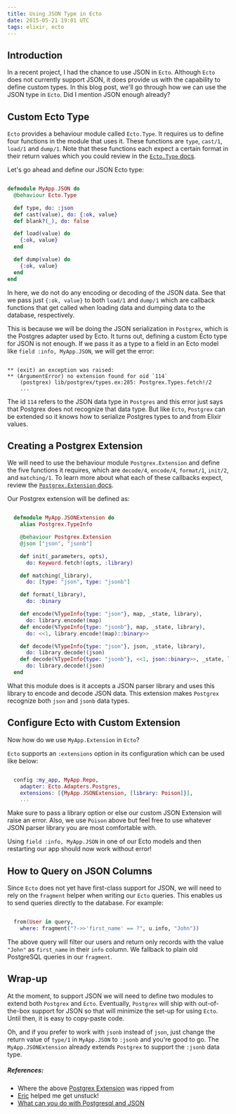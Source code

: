 ```yaml
---
title: Using JSON Type in Ecto
date: 2015-05-21 19:01 UTC
tags: elixir, ecto
---
```


## Introduction

In a recent project, I had the chance to use JSON in `Ecto`. Although `Ecto` does not
currently support JSON, it does provide us with the capability to define custom
types. In this blog post, we'll go through how we can use the JSON type in `Ecto`.
Did I mention JSON enough already?


## Custom Ecto Type

`Ecto` provides a behaviour module called `Ecto.Type`. It requires us to define four
functions in the module that uses it. These functions are `type`, `cast/1`, `load/1` and
`dump/1`. Note that these functions each expect a certain format in their return values
which you could review in the [`Ecto.Type` docs](http://hexdocs.pm/ecto/Ecto.Type.html).

Let's go ahead and define our JSON Ecto type:

~~~elixir

defmodule MyApp.JSON do
  @behaviour Ecto.Type

  def type, do: :json
  def cast(value), do: {:ok, value}
  def blank?(_), do: false

  def load(value) do
    {:ok, value}
  end

  def dump(value) do
    {:ok, value}
  end
end
~~~

In here, we do not do any encoding or decoding of the JSON data. See that we pass just
`{:ok, value}` to both `load/1` and `dump/1` which are callback functions that get called
when loading data and dumping data to the database, respectively.

This is because we will be doing the JSON serialization in `Postgrex`, which is the Postgres
adapter used by Ecto. It turns out, defining a custom Ecto type for JSON is not enough. If
we pass it as a type to a field in an Ecto model like `field :info, MyApp.JSON`, we will
get the error:

~~~console

** (exit) an exception was raised:
** (ArgumentError) no extension found for oid `114`
    (postgrex) lib/postgrex/types.ex:285: Postgrex.Types.fetch!/2
    ...
~~~

The id `114` refers to the JSON data type in `Postgres` and this error just says that
Postgrex does not recognize that data type. But like `Ecto`, `Postgrex` can be extended
so it knows how to serialize Postgres types to and from Elixir values.


## Creating a Postgrex Extension

We will need to use the behaviour module `Postgrex.Extension` and define the five functions
it requires, which are `decode/4`, `encode/4`, `format/1`, `init/2`, and `matching/1`. To
learn more about what each of these callbacks expect, review the [`Postgrex.Extension` docs](http://hexdocs.pm/postgrex/Postgrex.Extension.html).

Our Postgrex extension will be defined as:

~~~elixir

  defmodule MyApp.JSONExtension do
    alias Postgrex.TypeInfo

    @behaviour Postgrex.Extension
    @json ["json", "jsonb"]

    def init(_parameters, opts),
      do: Keyword.fetch!(opts, :library)

    def matching(_library),
      do: [type: "json", type: "jsonb"]

    def format(_library),
      do: :binary

    def encode(%TypeInfo{type: "json"}, map, _state, library),
      do: library.encode!(map)
    def encode(%TypeInfo{type: "jsonb"}, map, _state, library),
      do: <<1, library.encode!(map)::binary>>

    def decode(%TypeInfo{type: "json"}, json, _state, library),
      do: library.decode!(json)
    def decode(%TypeInfo{type: "jsonb"}, <<1, json::binary>>, _state, library),
      do: library.decode!(json)
  end
~~~

What this module does is it accepts a JSON parser library and uses this library to encode
and decode JSON data. This extension makes `Postgrex` recognize both `json` and `jsonb`
data types.


## Configure Ecto with Custom Extension

Now how do we use `MyApp.Extension` in `Ecto`?

`Ecto` supports an `:extensions` option in its configuration which can be used like below:

~~~elixir

  config :my_app, MyApp.Repo,
    adapter: Ecto.Adapters.Postgres,
    extensions: [{MyApp.JSONExtension, [library: Poison]}],
    ...
~~~

Make sure to pass a library option or else our custom JSON Extension will raise an error.
Also, we use `Poison` above but feel free to use whatever JSON parser library you are most
comfortable with.

Using `field :info, MyApp.JSON` in one of our Ecto models and then restarting our app should
now work without error!


## How to Query on JSON Columns

Since `Ecto` does not yet have first-class support for JSON, we will need to rely on
the `fragment` helper when writing our `Ecto` queries. This enables us to send queries
directly to the database. For example:

~~~elixir

  from(User in query,
    where: fragment("?->>'first_name' == ?", u.info, "John"))
~~~

The above query will filter our users and return only records with the value `"John"` as
`first_name` in their `info` column. We fallback to plain old PostgreSQL queries in our
`fragment`.


## Wrap-up

At the moment, to support JSON we will need to define two modules to extend both `Postgrex`
and `Ecto`. Eventually, `Postgrex` will ship with out-of-the-box support for JSON so that will
minimize the set-up for using `Ecto`. Until then, it is easy to copy-paste code.

Oh, and if you prefer to work with `jsonb` instead of `json`, just change the return value
of `type/1` in `MyApp.JSON` to `:jsonb` and you're good to go. The `MyApp.JSONExtension` already
extends `Postgrex` to support the `:jsonb` data type.


##### References:

  - Where the above <a href="https://github.com/ericmj/postgrex#extensions" target="_blank">Postgrex Extension</a> was ripped from
  - <a href="https://twitter.com/emjii" target="_blank">Eric</a> helped me get unstuck!
  - <a href="http://clarkdave.net/2013/06/what-can-you-do-with-postgresql-and-json/" target="_blank">What can you do with Postgresql and JSON</a>
